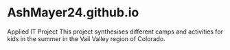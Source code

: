 # AshMayer24.github.io
Applied IT Project
This project synthesises different camps and activities for kids in the summer in the Vail Valley region of Colorado.
